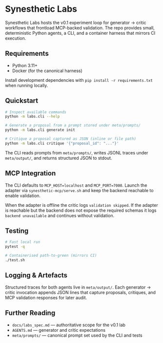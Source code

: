 # Synesthetic Labs

Synesthetic Labs hosts the v0.1 experiment loop for generator → critic workflows that frontload MCP-backed validation. The repo provides small, deterministic Python agents, a CLI, and a container harness that mirrors CI execution.

## Requirements
- Python 3.11+
- Docker (for the canonical harness)

Install development dependencies with `pip install -r requirements.txt` when running locally.

## Quickstart
```bash
# Inspect available commands
python -m labs.cli --help

# Generate a proposal from a prompt stored under meta/prompts/
python -m labs.cli generate init

# Critique a proposal captured as JSON (inline or file path)
python -m labs.cli critique '{"proposal_id": "..."}'
```

The CLI reads prompts from `meta/prompts/`, writes JSONL traces under `meta/output/`, and returns structured JSON to stdout.

## MCP Integration
The CLI defaults to `MCP_HOST=localhost` and `MCP_PORT=7000`. Launch the adapter via `synesthetic-mcp/serve.sh` and keep the backend reachable to enable validation.

When the adapter is offline the critic logs `validation skipped`. If the adapter is reachable but the backend does not expose the required schemas it logs `backend unavailable` and continues without validation.

## Testing
```bash
# Fast local run
pytest -q

# Containerised path-to-green (mirrors CI)
./test.sh
```

## Logging & Artefacts
Structured traces for both agents live in `meta/output/`. Each generator → critic invocation appends JSON lines that capture proposals, critiques, and MCP validation responses for later audit.

## Further Reading
- `docs/labs_spec.md` — authoritative scope for the v0.1 lab
- `AGENTS.md` — generator and critic expectations
- `meta/prompts/` — canonical prompt set used by the CLI and tests
